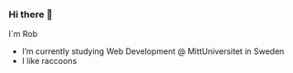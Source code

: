 ### Hi there 👋

I´m Rob

- I’m currently studying Web Development @ MittUniversitet in Sweden
- I like raccoons 
